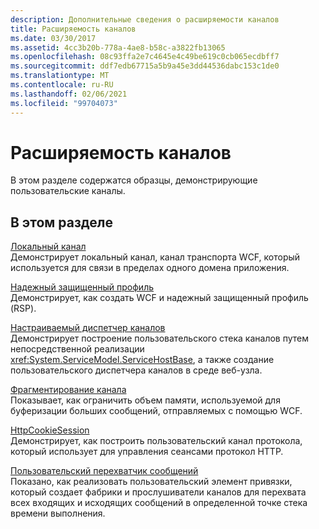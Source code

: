 ```yaml
---
description: Дополнительные сведения о расширяемости каналов
title: Расширяемость каналов
ms.date: 03/30/2017
ms.assetid: 4cc3b20b-778a-4ae8-b58c-a3822fb13065
ms.openlocfilehash: 08c93ffa2e7c4645e4c49be619c0cb065ecdbff7
ms.sourcegitcommit: ddf7edb67715a5b9a45e3dd44536dabc153c1de0
ms.translationtype: MT
ms.contentlocale: ru-RU
ms.lasthandoff: 02/06/2021
ms.locfileid: "99704073"
---
```

# <a name="channels-extensibility"></a>Расширяемость каналов

В этом разделе содержатся образцы, демонстрирующие пользовательские каналы.  
  
## <a name="in-this-section"></a>В этом разделе  

 [Локальный канал](local-channel.md)  
 Демонстрирует локальный канал, канал транспорта WCF, который используется для связи в пределах одного домена приложения.  
  
 [Надежный защищенный профиль](reliable-secure-profile.md)  
 Демонстрирует, как создать WCF и надежный защищенный профиль (RSP).  
  
 [Настраиваемый диспетчер каналов](custom-channel-dispatcher.md)  
 Демонстрирует построение пользовательского стека каналов путем непосредственной реализации <xref:System.ServiceModel.ServiceHostBase>, а также создание пользовательского диспетчера каналов в среде веб-узла.  
  
 [Фрагментирование канала](chunking-channel.md)  
 Показывает, как ограничить объем памяти, используемой для буферизации больших сообщений, отправляемых с помощью WCF.
  
 [HttpCookieSession](httpcookiesession.md)  
 Демонстрирует, как построить пользовательский канал протокола, который использует для управления сеансами протокол HTTP.  
  
 [Пользовательский перехватчик сообщений](custom-message-interceptor.md)  
 Показано, как реализовать пользовательский элемент привязки, который создает фабрики и прослушиватели каналов для перехвата всех входящих и исходящих сообщений в определенной точке стека времени выполнения.
